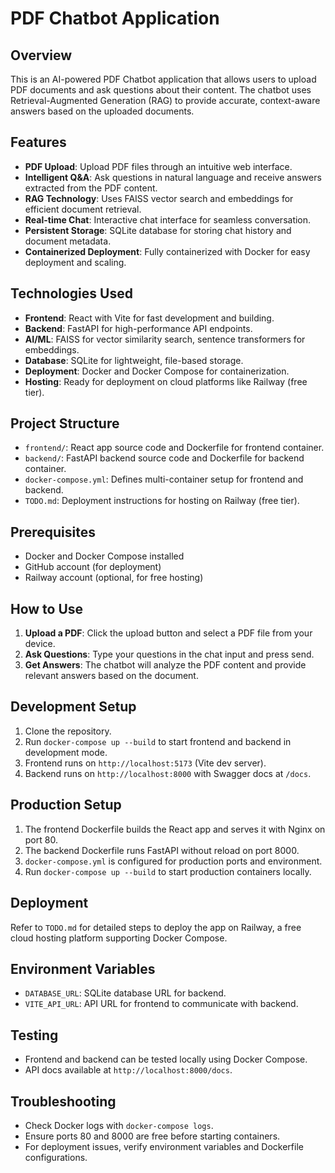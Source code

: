 # PDF Chatbot Application

## Overview
This is an AI-powered PDF Chatbot application that allows users to upload PDF documents and ask questions about their content. The chatbot uses Retrieval-Augmented Generation (RAG) to provide accurate, context-aware answers based on the uploaded documents.

## Features
- **PDF Upload**: Upload PDF files through an intuitive web interface.
- **Intelligent Q&A**: Ask questions in natural language and receive answers extracted from the PDF content.
- **RAG Technology**: Uses FAISS vector search and embeddings for efficient document retrieval.
- **Real-time Chat**: Interactive chat interface for seamless conversation.
- **Persistent Storage**: SQLite database for storing chat history and document metadata.
- **Containerized Deployment**: Fully containerized with Docker for easy deployment and scaling.

## Technologies Used
- **Frontend**: React with Vite for fast development and building.
- **Backend**: FastAPI for high-performance API endpoints.
- **AI/ML**: FAISS for vector similarity search, sentence transformers for embeddings.
- **Database**: SQLite for lightweight, file-based storage.
- **Deployment**: Docker and Docker Compose for containerization.
- **Hosting**: Ready for deployment on cloud platforms like Railway (free tier).

## Project Structure
- `frontend/`: React app source code and Dockerfile for frontend container.
- `backend/`: FastAPI backend source code and Dockerfile for backend container.
- `docker-compose.yml`: Defines multi-container setup for frontend and backend.
- `TODO.md`: Deployment instructions for hosting on Railway (free tier).

## Prerequisites
- Docker and Docker Compose installed
- GitHub account (for deployment)
- Railway account (optional, for free hosting)

## How to Use
1. **Upload a PDF**: Click the upload button and select a PDF file from your device.
2. **Ask Questions**: Type your questions in the chat input and press send.
3. **Get Answers**: The chatbot will analyze the PDF content and provide relevant answers based on the document.

## Development Setup
1. Clone the repository.
2. Run `docker-compose up --build` to start frontend and backend in development mode.
3. Frontend runs on `http://localhost:5173` (Vite dev server).
4. Backend runs on `http://localhost:8000` with Swagger docs at `/docs`.

## Production Setup
1. The frontend Dockerfile builds the React app and serves it with Nginx on port 80.
2. The backend Dockerfile runs FastAPI without reload on port 8000.
3. `docker-compose.yml` is configured for production ports and environment.
4. Run `docker-compose up --build` to start production containers locally.

## Deployment
Refer to `TODO.md` for detailed steps to deploy the app on Railway, a free cloud hosting platform supporting Docker Compose.

## Environment Variables
- `DATABASE_URL`: SQLite database URL for backend.
- `VITE_API_URL`: API URL for frontend to communicate with backend.

## Testing
- Frontend and backend can be tested locally using Docker Compose.
- API docs available at `http://localhost:8000/docs`.

## Troubleshooting
- Check Docker logs with `docker-compose logs`.
- Ensure ports 80 and 8000 are free before starting containers.
- For deployment issues, verify environment variables and Dockerfile configurations.

